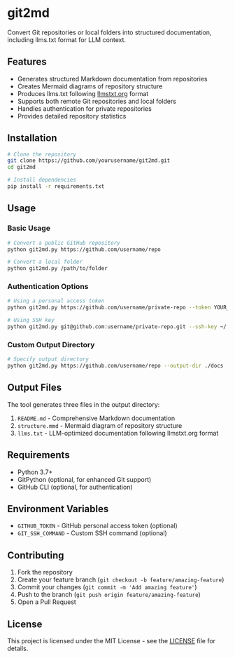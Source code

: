 # git2md

Convert Git repositories or local folders into structured documentation, including llms.txt format for LLM context.

## Features

- Generates structured Markdown documentation from repositories
- Creates Mermaid diagrams of repository structure
- Produces llms.txt following [llmstxt.org](https://llmstxt.org) format
- Supports both remote Git repositories and local folders
- Handles authentication for private repositories
- Provides detailed repository statistics

## Installation

```bash
# Clone the repository
git clone https://github.com/yourusername/git2md.git
cd git2md

# Install dependencies
pip install -r requirements.txt
```

## Usage

### Basic Usage

```bash
# Convert a public GitHub repository
python git2md.py https://github.com/username/repo

# Convert a local folder
python git2md.py /path/to/folder
```

### Authentication Options

```bash
# Using a personal access token
python git2md.py https://github.com/username/private-repo --token YOUR_TOKEN

# Using SSH key
python git2md.py git@github.com:username/private-repo.git --ssh-key ~/.ssh/id_rsa
```

### Custom Output Directory

```bash
# Specify output directory
python git2md.py https://github.com/username/repo --output-dir ./docs
```

## Output Files

The tool generates three files in the output directory:

1. `README.md` - Comprehensive Markdown documentation
2. `structure.mmd` - Mermaid diagram of repository structure
3. `llms.txt` - LLM-optimized documentation following llmstxt.org format

## Requirements

- Python 3.7+
- GitPython (optional, for enhanced Git support)
- GitHub CLI (optional, for authentication)

## Environment Variables

- `GITHUB_TOKEN` - GitHub personal access token (optional)
- `GIT_SSH_COMMAND` - Custom SSH command (optional)

## Contributing

1. Fork the repository
2. Create your feature branch (`git checkout -b feature/amazing-feature`)
3. Commit your changes (`git commit -m 'Add amazing feature'`)
4. Push to the branch (`git push origin feature/amazing-feature`)
5. Open a Pull Request

## License

This project is licensed under the MIT License - see the [LICENSE](LICENSE) file for details.